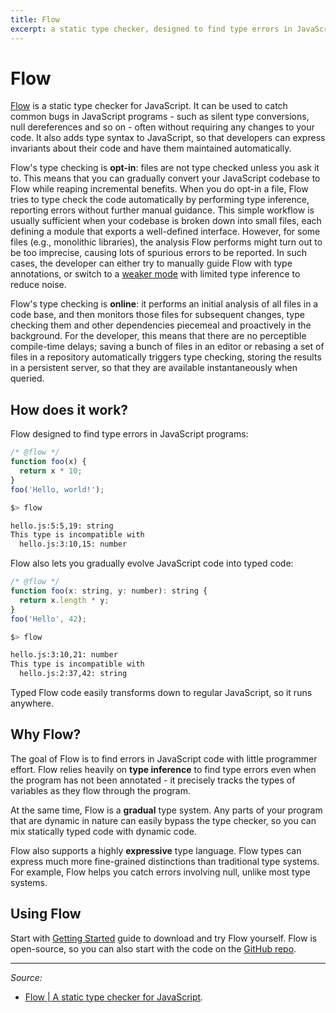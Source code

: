 ```yaml
---
title: Flow
excerpt: a static type checker, designed to find type errors in JavaScript programs
---
```


# Flow

[Flow](http://flowtype.org/) is a static type checker for JavaScript. It can be used to catch common bugs in JavaScript programs - such as silent type conversions, null dereferences and so on - often without requiring any changes to your code. It also adds type syntax to JavaScript, so that developers can express invariants about their code and have them maintained automatically.

Flow's type checking is **opt-in**: files are not type checked unless you ask it to. This means that you can gradually convert your JavaScript codebase to Flow while reaping incremental benefits. When you do opt-in a file, Flow tries to type check the code automatically by performing type inference, reporting errors without further manual guidance. This simple workflow is usually sufficient when your codebase is broken down into small files, each defining a module that exports a well-defined interface. However, for some files (e.g., monolithic libraries), the analysis Flow performs might turn out to be too imprecise, causing lots of spurious errors to be reported. In such cases, the developer can either try to manually guide Flow with type annotations, or switch to a [weaker mode](http://flowtype.org/docs/existing.html#weak-mode) with limited type inference to reduce noise.

Flow's type checking is **online**: it performs an initial analysis of all files in a code base, and then monitors those files for subsequent changes, type checking them and other dependencies piecemeal and proactively in the background. For the developer, this means that there are no perceptible compile-time delays; saving a bunch of files in an editor or rebasing a set of files in a repository automatically triggers type checking, storing the results in a persistent server, so that they are available instantaneously when queried.

## How does it work?

Flow designed to find type errors in JavaScript programs:

```js
/* @flow */
function foo(x) {
  return x * 10;
}
foo('Hello, world!');

```

```sh
$> flow

hello.js:5:5,19: string
This type is incompatible with
  hello.js:3:10,15: number
```

Flow also lets you gradually evolve JavaScript code into typed code:

```js
/* @flow */
function foo(x: string, y: number): string {
  return x.length * y;
}
foo('Hello', 42);
```

```sh
$> flow

hello.js:3:10,21: number
This type is incompatible with
  hello.js:2:37,42: string
```

Typed Flow code easily transforms down to regular JavaScript, so it runs anywhere.

## Why Flow?

The goal of Flow is to find errors in JavaScript code with little programmer effort. Flow relies heavily on **type inference** to find type errors even when the program has not been annotated - it precisely tracks the types of variables as they flow through the program.

At the same time, Flow is a **gradual** type system. Any parts of your program that are dynamic in nature can easily bypass the type checker, so you can mix statically typed code with dynamic code.

Flow also supports a highly **expressive** type language. Flow types can express much more fine-grained distinctions than traditional type systems. For example, Flow helps you catch errors involving null, unlike most type systems.

## Using Flow

Start with [Getting Started](http://flowtype.org/docs/getting-started.html) guide to download and try Flow yourself. Flow is open-source, so you can also start with the code on the [GitHub repo](https://github.com/facebook/flow).

----------

*Source:*

- [Flow | A static type checker for JavaScript](http://flowtype.org/)*.*
